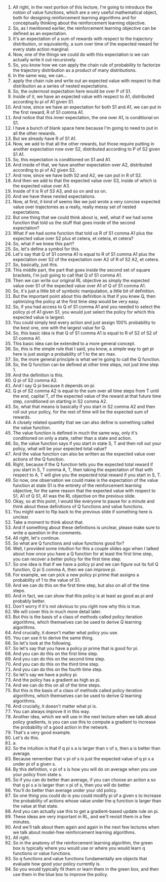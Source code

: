 1.  All right, in the next portion of this lecture, I'm going to introduce the notion of value functions, which are a very useful mathematical object, both for designing reinforcement learning algorithms and for conceptually thinking about the reinforcement learning objective.
2.  So, as I mentioned earlier, the reinforcement learning objective can be defined as an expectation.
3. It's an expectation of a sum of rewards with respect to the trajectory distribution, or equivalently, a sum over time of the expected reward for every state action marginal.
4. Now, one of the things we could do with this expectation is we can actually write it out recursively.
5. So, you know how we can apply the chain rule of probability to factorize the trajectory distribution as a product of many distributions.
6. In the same way, we can...
7. apply the chain rule and write out an expected value with respect to that distribution as a series of nested expectations.
8. So, the outermost expectation here would be over P of S1.
9. Inside of it, we have an expected value with respect to A1, distributed according to pi of A1 given S1.
10. And now, since we have an expectation for both S1 and A1, we can put in the first reward, R of S1 comma A1.
11. And notice that this inner expectation, the one over A1, is conditional on S1.
12. I have a bunch of blank space here because I'm going to need to put in all the other rewards.
13. But we already have R of S1 A1.
14. Now, we add to that all the other rewards, but those require putting in another expectation now over S2, distributed according to P of S2 given S1 A1.
15. So, this expectation is conditioned on S1 and A1.
16. And inside of that, we have another expectation over A2, distributed according to pi of A2 given S2.
17. And now, since we have both S2 and A2, we can put in R of S2.
18. And then we add to that the expected value over S3, inside of which is the expected value over A3.
19. Inside of it is R of S3 A3, and so on and so on.
20. And we have these nested expectations.
21. Now, at first, it kind of seems like we just wrote a very concise expected value over trajectories as a really, really messy set of nested expectations.
22. But one thing that we could think about is, well, what if we had some function that told us the stuff that goes inside of the second expectation?
23. What if we had some function that told us R of S1 comma A1 plus the expected value over S2 plus et cetera, et cetera, et cetera?
24. So, what if we knew this part?
25. So, let's define a symbol for this.
26. Let's say that Q of S1 comma A1 is equal to R of S1 comma A1 plus the expectation over S2 of the expectation over A2 of R of S2 A2, et cetera.
27. So, basically, just this.
28. This middle part, the part that goes inside the second set of square brackets, I'm just going to call that Q of S1 comma A1.
29. Then we can write our original RL objective as simply the expected value over S1 of the expected value over A1 of Q of S1 comma A1.
30. So, it's just a little bit of symbolic manipulation, a little bit of definition.
31. But the important point about this definition is that if you knew Q, then optimizing the policy at the first time step would be very easy.
32. So, if you had access to Q of S1 comma A1 and you needed to select the policy pi of A1 given S1, you would just select the policy for which this expected value is largest.
33. You could simply test every action and just assign 100% probability to the best one, one with the largest value for Q.
34. So, this basic idea is that Q of S1 comma A1 is equal to R of S2 of S2 of S1 comma A1.
35. This basic idea can be extended to a more general concept.
36. So, this is the simple rule that I said, you know, a simple way to get pi here is just assign a probability of 1 to the arc max.
37. So, the more general principle is what we're going to call the Q function.
38. So, the Q function can be defined at other time steps, not just time step 1.
39. And the definition is this.
40. Q pi of S2 comma A2.
41. And I say Q pi because it depends on pi.
42. Q pi of S2 comma A2 is equal to the sum over all time steps from T until the end, capital T, of the expected value of the reward at that future time step, conditioned on starting in S2 comma A2.
43. So, what that means is basically if you start in S2 comma A2 and then roll out your policy, for the rest of time will be the expected sum of rewards.
44. A closely related quantity that we can also define is something called the value function.
45. The value function is defined in much the same way, only it's conditioned on only a state, rather than a state and action.
46. So, the value function says if you start in state S, T and then roll out your policy, what will be your expected total value?
47. And the value function can also be written as the expected value over actions of the Q function.
48. Right, because if the Q function tells you the expected total reward if you start in S, T comma A, T, then taking the expectation of that with respect to A, T will give you the expected total reward if you start in S, T.
49. So now, one observation we could make is the expectation of the value function at state S1 is the entirety of the reinforcement learning objective, for the same reason that the expected value with respect to S1, A1 of Q S1, A1 was the RL objective on the previous slide.
50. Okay, so at this point, I would like everyone to pause for a minute and think about these definitions of Q functions and value functions.
51. You might want to flip back to the previous slide if something here is unclear.
52. Take a moment to think about that.
53. And if something about these definitions is unclear, please make sure to write a question in the comments.
54. All right, let's continue.
55. So what are Q functions and value functions good for?
56. Well, I provided some intuition for this a couple slides ago when I talked about how once you have a Q function for at least the first time step, you can recover a better policy for the first time step.
57. So one idea is that if we have a policy pi and we can figure out its full Q function, Q pi S comma A, then we can improve pi.
58. For example, we can pick a new policy pi prime that assigns a probability of 1 to the value of S1.
59. And we can do this on the first time step, but also on all of the time steps.
60. And in fact, we can show that this policy is at least as good as pi and probably better.
61. Don't worry if it's not obvious to you right now why this is true.
62. We will cover this in much more detail later.
63. But this is the basis of a class of methods called policy iteration algorithms, which themselves can be used to derive Q learning algorithms.
64. And crucially, it doesn't matter what policy you use.
65. You can use it to derive the same thing.
66. So let's look at the following.
67. So let's say that you have a policy pi prime that is good for pi.
68. And you can do this on the first time step.
69. And you can do this on the second time step.
70. And you can do this on the third time step.
71. And you can do this on the fourth time step.
72. So let's say we have a policy pi.
73. And the policy has a gradient as high as pi.
74. And we can do this on all of the time steps.
75. But this is the basis of a class of methods called policy iteration algorithms, which themselves can be used to derive Q learning algorithms.
76. And crucially, it doesn't matter what pi is.
77. You can always improve it in this way.
78. Another idea, which we will use in the next lecture when we talk about policy gradients, is you can use this to compute a gradient to increase the probability of a good action in the network.
79. That's a very good example.
80. Let's do this.
81. a.
82. So the intuition is that if q pi s a is larger than v of s, then a is better than average.
83. Because remember that v pi of s is just the expected value of q pi s a under pi of a given s.
84. By this definition, v pi of s is how you will do on average when you use your policy from state s.
85. So if you can do better than average, if you can choose an action a so that q pi s a is larger than v pi of s, then you will do better.
86. You'll do better than average under your old policy.
87. So one thing you could do is you could modify pi of a given s to increase the probability of actions whose value under the q function is larger than the value at that state.
88. And you can actually use this to get a gradient-based update rule on pi.
89. These ideas are very important in RL, and we'll revisit them in a few minutes.
90. And we'll talk about them again and again in the next few lectures when we talk about model-free reinforcement learning algorithms.
91. All right.
92. So in the anatomy of the reinforcement learning algorithm, the green box is typically where you would use or where you would learn q functions or value functions.
93. So q functions and value functions fundamentally are objects that evaluate how good your policy currently is.
94. So you would typically fit them or learn them in the green box, and then use them in the blue box to improve the policy.